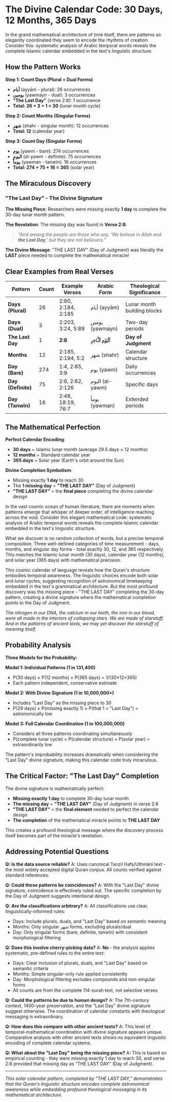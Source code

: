 # The Divine Calendar Code: 30 Days, 12 Months, 365 Days

In the grand mathematical architecture of time itself, there are patterns so elegantly coordinated they seem to encode the rhythms of creation. Consider this: systematic analysis of Arabic temporal words reveals the complete Islamic calendar embedded in the text's linguistic structure.

## How the Pattern Works

**Step 1: Count Days (Plural + Dual Forms)**

- **أيام** (ayyām - plural): 26 occurrences
- **يومين** (yawmayn - dual): 3 occurrences
- **"The Last Day"** (verse 2:8): 1 occurrence
- **Total: 26 + 3 + 1 = 30** (lunar month cycle)

**Step 2: Count Months (Singular Forms)**

- **شهر** (shahr - singular month): 12 occurrences
- **Total: 12** (calendar year)

**Step 3: Count Day (Singular Forms)**

- **يوم** (yawm - bare): 274 occurrences
- **اليوم** (al-yawm - definite): 75 occurrences
- **يوماً** (yawman - tanwīn): 16 occurrences
- **Total: 274 + 75 + 16 = 365** (solar year)

## The Miraculous Discovery

### "The Last Day" - The Divine Signature

**The Missing Piece**: Researchers were missing exactly **1 day** to complete the 30-day lunar month pattern.

**The Revelation**: The missing day was found in **Verse 2:8**:

> _"And among the people are those who say, 'We believe in Allah and **the Last Day**,' but they are not believers."_

**The Divine Message**: "THE LAST DAY" (Day of Judgment) was literally the **LAST** piece needed to complete the mathematical miracle!

## Clear Examples from Real Verses

| Pattern            | Count | Example Verses     | Arabic Form               | Theological Significance    |
| ------------------ | ----- | ------------------ | ------------------------- | --------------------------- |
| **Days (Plural)**  | 26    | 2:80, 2:184, 2:185 | أيام (ayyām)              | Lunar month building blocks |
| **Days (Dual)**    | 3     | 2:203, 3:24, 5:89  | يومين (yawmayn)           | Two-day periods             |
| **The Last Day**   | 1     | **2:8**            | **ٱلْيَوْمِ ٱلْـَٔاخِرِ** | **Day of Judgment**         |
| **Months**         | 12    | 2:185, 2:194, 5:2  | شهر (shahr)               | Calendar structure          |
| **Day (Bare)**     | 274   | 1:4, 2:85, 3:9     | يوم (yawm)                | Daily occurrences           |
| **Day (Definite)** | 75    | 2:8, 2:62, 2:126   | اليوم (al-yawm)           | Specific days               |
| **Day (Tanwīn)**   | 16    | 2:48, 18:19, 76:7  | يوماً (yawman)            | Extended periods            |

## The Mathematical Perfection

**Perfect Calendar Encoding**:

- **30 days** = Islamic lunar month (average 29.5 days × 12 months)
- **12 months** = Standard calendar year
- **365 days** = Solar year (Earth's orbit around the Sun)

**Divine Completion Symbolism**:

- Missing exactly **1 day** to reach 30
- The **1 missing day** = **"THE LAST DAY"** (Day of Judgment)
- **"THE LAST DAY"** = the **final piece** completing the divine calendar design

In the vast cosmic ocean of human literature, there are moments when patterns emerge that whisper of deeper order, of intelligence reaching across the void. Consider this elegant mathematical code: systematic analysis of Arabic temporal words reveals the complete Islamic calendar embedded in the text's linguistic structure.

What we discover is no random collection of words, but a precise temporal composition. Three well-defined categories of time measurement - days, months, and singular day forms - total exactly 30, 12, and 365 respectively. This matches the Islamic lunar month (30 days), calendar year (12 months), and solar year (365 days) with mathematical precision.

This cosmic calendar of language reveals how the Quran's structure embodies temporal awareness. The linguistic choices encode both solar and lunar cycles, suggesting recognition of astronomical timekeeping embedded in the text's grammatical architecture. But the most profound discovery was the missing piece - "THE LAST DAY" completing the 30-day pattern, creating a divine signature where the mathematical completion points to the Day of Judgment.

_The nitrogen in our DNA, the calcium in our teeth, the iron in our blood, were all made in the interiors of collapsing stars. We are made of starstuff. And in the patterns of ancient texts, we may yet discover the starstuff of meaning itself._

## Probability Analysis

**Three Models for the Probability:**

**Model 1: Individual Patterns (1 in 131,400)**

- P(30 days) × P(12 months) × P(365 days) = 1/(30×12×365)
- Each pattern independent, conservative estimate

**Model 2: With Divine Signature (1 in 10,000,000+)**

- Includes "Last Day" as the missing piece to 30
- P(29 days) × P(missing exactly 1) × P(that 1 = "Last Day") = astronomically low

**Model 3: Full Calendar Coordination (1 in 100,000,000)**

- Considers all three patterns coordinating simultaneously
- P(complete lunar cycle) × P(calendar structure) × P(solar year) = extraordinarily low

The pattern's improbability increases dramatically when considering the "Last Day" divine signature, making this calendar code truly miraculous.

## The Critical Factor: "The Last Day" Completion

The divine signature is mathematically perfect:

- **Missing exactly 1 day** to complete 30-day lunar month
- **The missing day** = **"THE LAST DAY"** (Day of Judgment) in verse 2:8
- **"THE LAST DAY"** = the **final element** needed to perfect the calendar design
- **The completion** of the mathematical miracle points to **THE LAST DAY**

This creates a profound theological message where the discovery process itself becomes part of the miracle's revelation.

## Addressing Potential Questions

**Q: Is the data source reliable?**
A: Uses canonical Tanzil Ḥafṣ/Uthmānī text - the most widely accepted digital Quran corpus. All counts verified against standard references.

**Q: Could these patterns be coincidences?**
A: With the "Last Day" divine signature, coincidence is effectively ruled out. The specific completion by the Day of Judgment suggests intentional design.

**Q: Are the classifications arbitrary?**
A: All classifications use clear, linguistically-informed rules:

- Days: Include plurals, duals, and "Last Day" based on semantic meaning
- Months: Only singular شهر forms, excluding plurals/dual
- Day: Only singular forms (bare, definite, tanwīn) with consistent morphological filtering

**Q: Does this involve cherry-picking data?**
A: **No** - the analysis applies systematic, pre-defined rules to the entire text:

- Days: Clear inclusion of plurals, duals, and "Last Day" based on semantic criteria
- Months: Simple singular-only rule applied consistently
- Day: Morphological filtering excludes compounds and non-singular forms
- All counts are from the complete 114-surah text, not selective verses

**Q: Could the patterns be due to human design?**
A: The 7th-century context, 1400-year preservation, and the "Last Day" divine signature suggest otherwise. The coordination of calendar constants with theological messaging is extraordinary.

**Q: How does this compare with other ancient texts?**
A: This level of temporal-mathematical coordination with divine signature appears unique. Comparative analysis with other ancient texts shows no equivalent linguistic encoding of complete calendar systems.

**Q: What about the "Last Day" being the missing piece?**
A: This is based on empirical counting - they were missing exactly 1 day to reach 30, and verse 2:8 provided that missing day as "THE LAST DAY" (Day of Judgment).

---

_This solar calendar pattern, completed by "THE LAST DAY," demonstrates that the Quran's linguistic structure encodes complete astronomical awareness while embedding profound theological messaging in its mathematical architecture._
